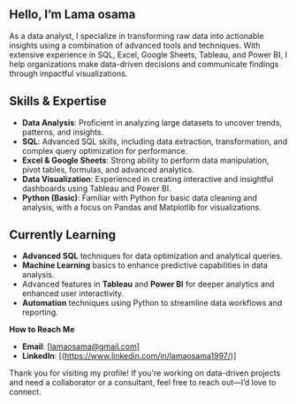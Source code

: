 ## Hello, I’m Lama osama

As a data analyst, I specialize in transforming raw data into actionable insights using a combination of advanced tools and techniques. With extensive experience in SQL, Excel, Google Sheets, Tableau, and Power BI, I help organizations make data-driven decisions and communicate findings through impactful visualizations.

 ## Skills & Expertise

- **Data Analysis**: Proficient in analyzing large datasets to uncover trends, patterns, and insights.
- **SQL**: Advanced SQL skills, including data extraction, transformation, and complex query optimization for performance.
- **Excel & Google Sheets**: Strong ability to perform data manipulation, pivot tables, formulas, and advanced analytics.
- **Data Visualization**: Experienced in creating interactive and insightful dashboards using Tableau and Power BI.
- **Python (Basic)**: Familiar with Python for basic data cleaning and analysis, with a focus on Pandas and Matplotlib for visualizations.
  
## Currently Learning

- **Advanced SQL** techniques for data optimization and analytical queries.
- **Machine Learning** basics to enhance predictive capabilities in data analysis.
- Advanced features in **Tableau** and **Power BI** for deeper analytics and enhanced user interactivity.
- **Automation** techniques using Python to streamline data workflows and reporting.

**How to Reach Me**

- **Email**: [lamaosama@gmail.com]
- **LinkedIn**: [(https://www.linkedin.com/in/lamaosama1997/)]


Thank you for visiting my profile! If you're working on data-driven projects and need a collaborator or a consultant, feel free to reach out—I’d love to connect.

